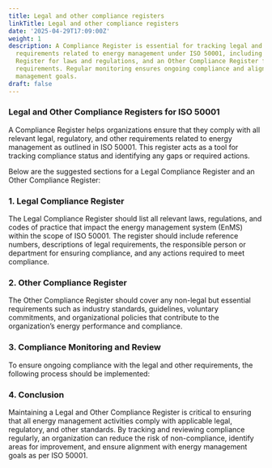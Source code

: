 ```yaml
---
title: Legal and other compliance registers
linkTitle: Legal and other compliance registers
date: '2025-04-29T17:09:00Z'
weight: 1
description: A Compliance Register is essential for tracking legal and regulatory
  requirements related to energy management under ISO 50001, including a Legal Compliance
  Register for laws and regulations, and an Other Compliance Register for non-legal
  requirements. Regular monitoring ensures ongoing compliance and alignment with energy
  management goals.
draft: false
---
```



### Legal and Other Compliance Registers for ISO 50001

A Compliance Register helps organizations ensure that they comply with all relevant legal, regulatory, and other requirements related to energy management as outlined in ISO 50001. This register acts as a tool for tracking compliance status and identifying any gaps or required actions.

Below are the suggested sections for a Legal Compliance Register and an Other Compliance Register:

<!-- Unsupported block type: divider -->

### 1. Legal Compliance Register

The Legal Compliance Register should list all relevant laws, regulations, and codes of practice that impact the energy management system (EnMS) within the scope of ISO 50001. The register should include reference numbers, descriptions of legal requirements, the responsible person or department for ensuring compliance, and any actions required to meet compliance.

<!-- Unsupported block type: divider -->

### 2. Other Compliance Register

The Other Compliance Register should cover any non-legal but essential requirements such as industry standards, guidelines, voluntary commitments, and organizational policies that contribute to the organization’s energy performance and compliance.

<!-- Unsupported block type: divider -->

### 3. Compliance Monitoring and Review

To ensure ongoing compliance with the legal and other requirements, the following process should be implemented:

<!-- Unsupported block type: divider -->

### 4. Conclusion

Maintaining a Legal and Other Compliance Register is critical to ensuring that all energy management activities comply with applicable legal, regulatory, and other standards. By tracking and reviewing compliance regularly, an organization can reduce the risk of non-compliance, identify areas for improvement, and ensure alignment with energy management goals as per ISO 50001.
